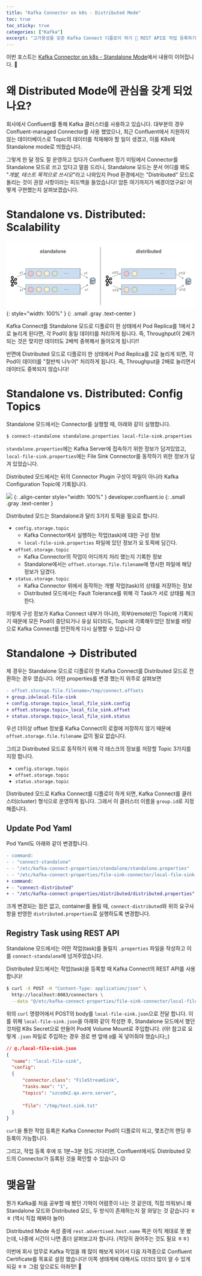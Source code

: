 ```yaml
---
title: "Kafka Connector on k8s - Distributed Mode"
toc: true
toc_sticky: true
categories: ["Kafka"]
excerpt: "고가용성을 갖춘 Kafka Connect 디플로이 하기 👏 REST API로 작업 등록하기!"
---
```


이번 포스트는 [Kafka Connector on k8s - Standalone Mode](/2024/12/17/kafka-connector-standalone-mode/)에서 내용이 이어집니다. 🙏


# 왜 Distributed Mode에 관심을 갖게 되었나요?

회사에서 Confluent를 통해 Kafka 클러스터를 사용하고 있습니다. 대부분의 경우 Confluent-managed Connector를 사용 했었으나, 최근 Confluent에서 지원하지 않는 데이터베이스로 Topic의 데이터를 적재해야 할 일이 생겼고, 이를 K8s에 Standalone mode로 띄웠습니다.

그렇게 한 달 정도 잘 운영하고 있다가 Confluent 정기 미팅에서 Connector를 Standalone 모드로 쓰고 있다고 말씀 드리니, Standalone 모드는 문서 어디를 봐도 "*개발, 테스트 목적으로 쓰시오*"라고 나와있지 Prod 환경에서는 "Distributed" 모드로 돌리는 것이 권장 사항이라는 피드백을 들었습니다! 암튼 여기까지가 배경이었구요! 어떻게 구현했는지 살펴보겠습니다.

# Standalone vs. Distributed: Scalability

![](/images/development/kafka/kafka-connect-standalone-vs-distributed.png){: style="width: 100%" }
{: .small .gray .text-center }

Kafka Connect를 Standalone 모드로 디플로이 한 상태에서 Pod Replica를 1에서 2로 늘리게 된다면, 각 Pod이 동일 데이터를 처리하게 됩니다. 즉, Throughput이 2배가 되는 것은 맞지만 데이터도 2배씩 중복해서 들어오게 됩니다!!

반면에 Distributed 모드로 디플로이 한 상태에서 Pod Replica를 2로 늘리게 되면, 각 Pod이 데이터를 "절반씩 나누어" 처리하게 됩니다. 즉, Throughput을 2배로 늘리면서 데이터도 중복되지 않습니다!


# Standalone vs. Distributed: Config Topics

Standalone 모드에서는 Connector를 실행할 때, 아래와 같이 실행합니다.

```bash
$ connect-standalone standalone.properties local-file-sink.properties
```

`standalone.properties`에는 Kafka Server에 접속하기 위한 정보가 담겨있었고, `local-file-sink.properties`에는 File Sink Connector를 동작하기 위한 정보가 담겨 있었습니다.

Distributed 모드에서는 뒤의 Connector Plugin 구성이 파일이 아니라 Kafka Configuration Topic에 기록됩니다.

![](https://images.ctfassets.net/gt6dp23g0g38/6SpP65mFNZLSdngL4Gf4XD/9df532fc6b1b3d2c9385d443c17770e1/kafka-connect-distributed-mode.jpg)
{: .align-center style="width: 100%" }
developer.confluent.io
{: .small .gray .text-center }

Distributed 모드는 Standalone과 달리 3가지 토픽을 필요로 합니다.

- `config.storage.topic`
  - Kafka Connector에서 실행하는 작업(task)에 대한 구성 정보
  - `local-file-sink.properties` 파일에 있던 정보가 요 토픽에 담긴다.
- `offset.storage.topic`
  - Kafka Connector의 작업이 어디까지 처리 했는지 기록한 정보
  - Standalone에서는 `offset.storage.file.filename`에 명시한 파일에 해당 정보가 담겼다.
- `status.storage.topic`
  - Kafka Connector 위에서 동작하는 개별 작업(task)의 상태를 저장하는 정보
  - Distributed 모드에서는 Fault Tolerance를 위해 각 Task가 서로 상태를 체크한다.

이렇게 구성 정보가 Kafka Connect 내부가 아니라, 외부(remote)인 Topic에 기록되기 때문에 모든 Pod이 중단되거나 유실 되더라도, Topic에 기록해두었던 정보를 바탕으로 Kafka Connect를 안전하게 다시 실행할 수 있습니다 😌


# Standalone → Distributed

제 경우는 Standalone 모드로 디플로이 한 Kafka Connect를 Distributed 모드로 전환하는 경우 였습니다. 어떤 properties를 변경 했는지 위주로 살펴보면

```diff
- offset.storage.file.filename=/tmp/connect.offsets
+ group.id=local-file-sink
+ config.storage.topic=_local_file_sink.config
+ offset.storage.topic=_local_file_sink.offset
+ status.storage.topic=_local_file_sink.status
```

우선 더이상 offset 정보를 Kafka Connect의 로컬에 저장하지 않기 때문에 `offset.storage.file.filename` 값이 필요 없습니다.

그리고 Distributed 모드로 동작하기 위해 각 태스크의 정보를 저장할 Topic 3가지를 지정 합니다.

- `config.storage.topic`
- `offset.storage.topic`
- `status.storage.topic`

Distributed 모드로 Kafka Connect를 디플로이 하게 되면, Kafka Connect를 클러스터(cluster) 형식으로 운영하게 됩니다. 그래서 이 클러스터 이름을 `group.id`로 지정해줍니다.

## Update Pod Yaml

Pod Yaml도 아래와 같이 변경합니다.

```diff
- command:
- - "connect-standalone"
- - "/etc/kafka-connect-properties/standalone/standalone.properties"
- - "/etc/kafka-connect-properties/file-sink-connector/local-file-sink.properties"
+ command:
+ - "connect-distributed"
+ - "/etc/kafka-connect-properties/distributed/distributed.properties"
```

크게 변경되는 점은 없고, container를 돌릴 때, `connect-distributed`와 위의 요구사항을 반영한 `distributed.properties`로 실행하도록 변경합니다.

## Registry Task using REST API

Standalone 모드에서는 어떤 작업(task)를 돌릴지 `.properties` 파일을 작성하고 이를 `connect-standalone`에 넘겨주었습니다.

Distributed 모드에서는 작업(task)을 등록할 때 Kafka Connect의 REST API를 사용합니다!

```bash
$ curl -X POST -H "Content-Type: application/json" \
  http://localhost:8083/connectors \
  --data "@/etc/kafka-connect-properties/file-sink-connector/local-file-sink.json"
```

위의 `curl` 명령어에서 POST의 body를 `local-file-sink.json`으로 전달 합니다.
이를 위해 `local-file-sink.json`을 아래와 같이 작성한 후, Standalone 모드에서 했던 것처럼 K8s Secret으로 만들어 Pod에 Volume Mount로 주입합니다.
(아! 참고로 요렇게 `.json` 파일로 주입하는 경우 경로 맨 앞에 `@`를 꼭 넣어줘야 했습니다;;)

```json
// @./local-file-sink.json
{
  "name": "local-file-sink",
  "config":
  {
      "connector.class": "FileStreamSink",
      "tasks.max": "1",
      "topics": "szcode2.qa.avro.server",

      "file": "/tmp/test.sink.txt"
  }
}
```

`curl`을 통한 작업 등록은 Kafka Connector Pod이 디플로이 되고, 몇초간의 랜딩 후 등록이 가능합니다.

그리고, 작업 등록 후에 또 1분~3분 정도 기다리면, Confluent에서도 Distributed 모드의 Connector가 등록된 것을 확인할 수 있습니다 😌


# 맺음말

뭔가 Kafka를 처음 공부할 때 봤던 기억이 어렴풋이 나는 것 같은데, 직접 띄워보니 왜 Standalone 모드와 Distributed 모드, 두 방식이 존재하는지 잘 와닿는 것 같습니다 ㅎㅎ (역시 직접 해봐야 늘어)

Distributed Mode 속성 중에 `rest.advertised.host.name` 쪽은 아직 제대로 못 봤는데, 나중에 시간이 나면 좀더 살펴보고자 합니다. (적당히 끊어주는 것도 필요 ㅎㅎ)

이번에 회사 업무로 Kafka 작업을 꽤 많이 해보게 되어서 다음 자격증으로 Confluent Certificate를 목표로 설정 했습니다! 이쪽 생태계에 대해서도 더더더 많이 알 수 있게 되길 ㅎㅎ 그럼 앞으로도 아좌잣! 👊
